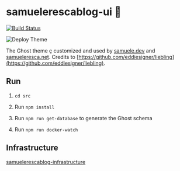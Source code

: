 # samuelerescablog-ui :rocket:

[![Build Status](https://dev.azure.com/samueleresca0753/samuelerescablog-ui/_apis/build/status/samueleresca.samuelerescablog-ui?branchName=master)](https://dev.azure.com/samueleresca0753/samuelerescablog-ui/_build/latest?definitionId=34&branchName=master)

![Deploy Theme](https://github.com/samueleresca/samuelerescablog-ui/workflows/Deploy%20Theme/badge.svg?branch=master)

The Ghost theme ç customized and used by [samuele.dev](https://samuele.dev) and [samueleresca.net](https://samueleresca.net). Credits to [https://github.com/eddiesigner/liebling](https://github.com/eddiesigner/liebling).

## Run

1. `cd src`

2. Run `npm install`

3. Run `npm run get-database` to generate the Ghost schema

4. Run `npm run docker-watch`

## Infrastructure

[samuelerescablog-infrastructure](https://github.com/samueleresca/samuelerescablog-infrastructure)
